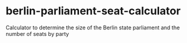 # berlin-parliament-seat-calculator
Calculator to determine the size of the Berlin state parliament and the number of seats by party
